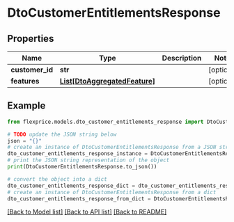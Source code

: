 # DtoCustomerEntitlementsResponse


## Properties

Name | Type | Description | Notes
------------ | ------------- | ------------- | -------------
**customer_id** | **str** |  | [optional] 
**features** | [**List[DtoAggregatedFeature]**](DtoAggregatedFeature.md) |  | [optional] 

## Example

```python
from flexprice.models.dto_customer_entitlements_response import DtoCustomerEntitlementsResponse

# TODO update the JSON string below
json = "{}"
# create an instance of DtoCustomerEntitlementsResponse from a JSON string
dto_customer_entitlements_response_instance = DtoCustomerEntitlementsResponse.from_json(json)
# print the JSON string representation of the object
print(DtoCustomerEntitlementsResponse.to_json())

# convert the object into a dict
dto_customer_entitlements_response_dict = dto_customer_entitlements_response_instance.to_dict()
# create an instance of DtoCustomerEntitlementsResponse from a dict
dto_customer_entitlements_response_from_dict = DtoCustomerEntitlementsResponse.from_dict(dto_customer_entitlements_response_dict)
```
[[Back to Model list]](../README.md#documentation-for-models) [[Back to API list]](../README.md#documentation-for-api-endpoints) [[Back to README]](../README.md)


